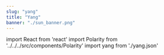 ```yaml
---
slug: "yang"
title: "Yang"
banner: "./sun_banner.png"
---
```


import React from 'react'
import Polarity from '../../../src/components/Polarity'
import yang from './yang.json'

<Polarity data={yang} />
